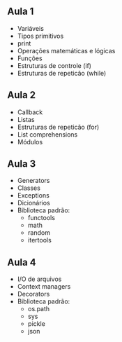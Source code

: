 Aula 1
------
- Variáveis
- Tipos primitivos
- print
- Operações matemáticas e lógicas
- Funções
- Estruturas de controle (if)
- Estruturas de repeticão (while)

Aula 2
------
- Callback
- Listas
- Estruturas de repeticão (for)
- List comprehensions
- Módulos

Aula 3
------
- Generators
- Classes
- Exceptions
- Dicionários
- Biblioteca padrão:
	- functools
	- math
	- random
	- itertools

Aula 4
------
- I/O de arquivos
- Context managers
- Decorators
- Biblioteca padrão:
	- os.path
	- sys
	- pickle
	- json

